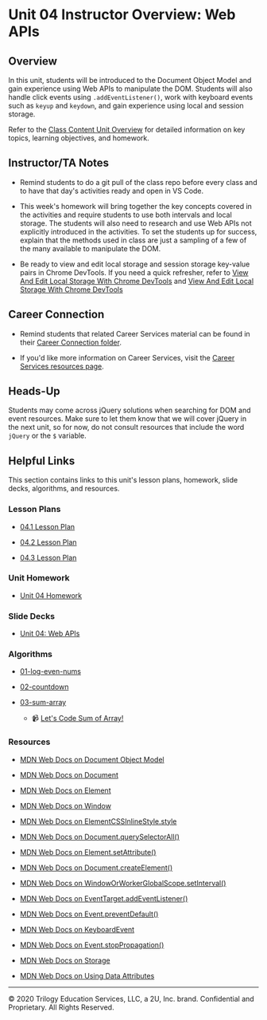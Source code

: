 # Unit 04 Instructor Overview: Web APIs 

## Overview

In this unit, students will be introduced to the Document Object Model and gain experience using Web APIs to manipulate the DOM. Students will also handle click events using `.addEventListener()`, work with keyboard events such as `keyup` and `keydown`, and gain experience using local and session storage.

Refer to the [Class Content Unit Overview](../../../01-Class-Content/04-Web-APIs/README.md) for detailed information on key topics, learning objectives, and homework.

## Instructor/TA Notes

* Remind students to do a git pull of the class repo before every class and to have that day's activities ready and open in VS Code.

* This week's homework will bring together the key concepts covered in the activities and require students to use both intervals and local storage. The students will also need to research and use Web APIs not explicitly introduced in the activities. To set the students up for success, explain that the methods used in class are just a sampling of a few of the many available to manipulate the DOM.

* Be ready to view and edit local storage and session storage key-value pairs in Chrome DevTools. If you need a quick refresher, refer to [View And Edit Local Storage With Chrome DevTools](https://developers.google.com/web/tools/chrome-devtools/storage/localstorage) and [View And Edit Local Storage With Chrome DevTools](https://developers.google.com/web/tools/chrome-devtools/storage/sessionstorage)

## Career Connection

* Remind students that related Career Services material can be found in their [Career Connection folder](../../../01-Class-Content/04-Web-APIs/04-Career-Connection/README.md).

* If you'd like more information on Career Services, visit the [Career Services resources page](http://bit.ly/CodingCS).

## Heads-Up

Students may come across jQuery solutions when searching for DOM and event resources. Make sure to let them know that we will cover jQuery in the next unit, so for now, do not consult resources that include the word `jQuery` or the `$` variable.

## Helpful Links

This section contains links to this unit's lesson plans, homework, slide decks, algorithms, and resources.

### Lesson Plans

  * [04.1 Lesson Plan](./01-Day_Intro-Web-APIs/04.1-LESSON-PLAN.md)

  * [04.2 Lesson Plan](./02-Day_JS-Events/04.2-LESSON-PLAN.md)
  
  * [04.3 Lesson Plan](./03-Day_Client-Side-Storage/04.3-LESSON-PLAN.md)

### Unit Homework

  * [Unit 04 Homework](../../../01-Class-Content/04-Web-APIs/02-Homework)

### Slide Decks

  * [Unit 04: Web APIs](https://docs.google.com/presentation/d/1D3DGPpajoRdzTxMterML_jQqcIy_yhoCrUSdpJhYE5Q/edit?usp=sharing)

### Algorithms

  * [01-log-even-nums](../../../01-Class-Content/04-Web-APIs/03-Algorithms/01-log-even-nums)

  * [02-countdown](../../../01-Class-Content/04-Web-APIs/03-Algorithms/02-countdown)

  * [03-sum-array](../../../01-Class-Content/04-Web-APIs/03-Algorithms/03-sum-array)

    * 📹 [Let's Code Sum of Array!](https://2u-20.wistia.com/medias/iz6bzizsnj)

### Resources

  * [MDN Web Docs on Document Object Model](https://developer.mozilla.org/en-US/docs/Web/API/Document_Object_Model)

  * [MDN Web Docs on Document](https://developer.mozilla.org/en-US/docs/Web/API/Document)

  * [MDN Web Docs on Element](https://developer.mozilla.org/en-US/docs/Web/API/Element)

  * [MDN Web Docs on Window](https://developer.mozilla.org/en-US/docs/Web/API/Window)

  * [MDN Web Docs on ElementCSSInlineStyle.style ](https://developer.mozilla.org/en-US/docs/Web/API/ElementCSSInlineStyle/style)

  * [MDN Web Docs on Document.querySelectorAll()](https://developer.mozilla.org/en-US/docs/Web/API/Document/querySelectorAll) 

  * [MDN Web Docs on Element.setAttribute()](https://developer.mozilla.org/en-US/docs/Web/API/Element/setAttribute)

  * [MDN Web Docs on Document.createElement()](https://developer.mozilla.org/en-US/docs/Web/API/Node/appendChild)

  * [MDN Web Docs on WindowOrWorkerGlobalScope.setInterval()](https://developer.mozilla.org/en-US/docs/Web/API/WindowOrWorkerGlobalScope/setInterval)

  * [MDN Web Docs on EventTarget.addEventListener()](https://developer.mozilla.org/en-US/docs/Web/API/EventTarget/addEventListener)

  * [MDN Web Docs on Event.preventDefault()](https://developer.mozilla.org/en-US/docs/Web/API/Event/preventDefault)

  * [MDN Web Docs on KeyboardEvent](https://developer.mozilla.org/en-US/docs/Web/API/KeyboardEvent)

  * [MDN Web Docs on Event.stopPropagation()](https://developer.mozilla.org/en-US/docs/Web/API/Event/stopPropagation)

  * [MDN Web Docs on Storage](https://developer.mozilla.org/en-US/docs/Web/API/Storage)

  * [MDN Web Docs on Using Data Attributes](https://developer.mozilla.org/en-US/docs/Learn/HTML/Howto/Use_data_attributes)

---
© 2020 Trilogy Education Services, LLC, a 2U, Inc. brand. Confidential and Proprietary. All Rights Reserved.
